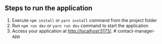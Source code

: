 ## Steps to run the application

1. Execute `npm install` or `yarn install` command from the project folder
2. Run `npm run dev` or `yarn run dev` command to start the application
3. Access your application at [http://localhost:5173/](http://localhost:5173/).
#   c o n t a c t - m a n a g e r - a p p  
 